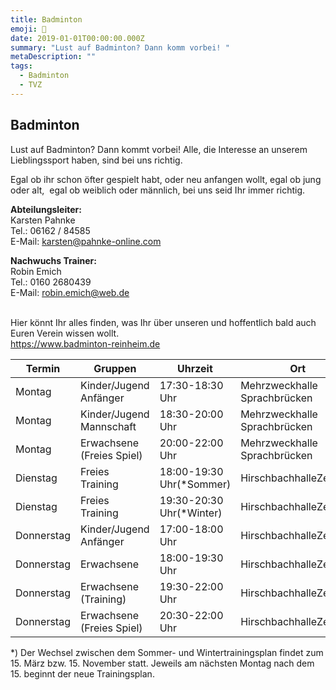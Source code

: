 ```yaml
---
title: Badminton
emoji: 🏸
date: 2019-01-01T00:00:00.000Z
summary: "Lust auf Badminton? Dann komm vorbei! "
metaDescription: ""
tags:
  - Badminton
  - TVZ
---
```

## Badminton

Lust auf Badminton? Dann kommt vorbei! Alle, die Interesse an unserem Lieblingssport haben, sind bei uns richtig.

Egal ob ihr schon öfter gespielt habt, oder neu anfangen wollt, egal ob jung oder alt,  egal ob weiblich oder männlich, bei uns seid Ihr immer richtig.

**Abteilungsleiter:**\
Karsten Pahnke\
Tel.: 06162 / 84585\
E-Mail: [karsten@pahnke-online.com](mailto:karsten@pahnke-online.com)

**Nachwuchs Trainer:**\
Robin Emich\
Tel.: 0160 2680439\
E-Mail: [robin.emich@web.de](mailto:robin.emich@web.de)

[](https://www.badminton-reinheim.de)\
Hier könnt Ihr alles finden, was Ihr über unseren und hoffentlich bald auch Euren Verein wissen wollt.\
<https://www.badminton-reinheim.de>

| **Termin** | **Gruppen**               | **Uhrzeit**              | **Ort**                       |
| ---------- | ------------------------- | ------------------------ | ----------------------------- |
| Montag     | Kinder/Jugend Anfänger    | 17:30-18:30 Uhr          | M﻿ehrzweckhalle Sprachbrücken |
| Montag     | Kinder/Jugend Mannschaft  | 18:30-20:00 Uhr          | M﻿ehrzweckhalle Sprachbrücken |
| Montag     | Erwachsene (Freies Spiel) | 20:00-22:00 Uhr          | M﻿ehrzweckhalle Sprachbrücken |
| Dienstag   | Freies Training           | 18:00-19:30 Uhr(*Sommer) | HirschbachhalleZeilhard       |
| Dienstag   | Freies Training           | 19:30-20:30 Uhr(*Winter) | HirschbachhalleZeilhard       |
| Donnerstag | Kinder/Jugend Anfänger    | 17:00-18:00 Uhr          | HirschbachhalleZeilhard       |
| Donnerstag | Erwachsene                | 18:00-19:30 Uhr          | HirschbachhalleZeilhard       |
| Donnerstag | Erwachsene (Training)     | 19:30-22:00 Uhr          | HirschbachhalleZeilhard       |
| Donnerstag | Erwachsene (Freies Spiel) | 20:30-22:00 Uhr          | HirschbachhalleZeilhard       |

\*) Der Wechsel zwischen dem Sommer- und Wintertrainingsplan findet zum 15. März bzw. 15. November statt. Jeweils am nächsten Montag nach dem 15. beginnt der neue Trainingsplan.